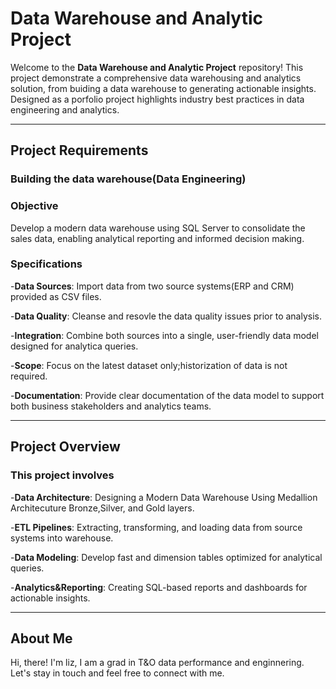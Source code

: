 # Data Warehouse and Analytic Project

Welcome to the **Data Warehouse and Analytic Project** repository!
This project demonstrate a comprehensive data warehousing and analytics solution, from buiding a data warehouse to generating actionable insights. Designed as a porfolio project highlights industry best practices in data engineering and analytics.

---

## Project Requirements

### Building the data warehouse(Data Engineering)

### Objective
Develop a modern data warehouse using SQL Server to consolidate the sales data, enabling analytical reporting and informed decision making.

### Specifications
-**Data Sources**: Import data from two source systems(ERP and CRM) provided as CSV files.

-**Data Quality**: Cleanse and resovle the data quality issues prior to analysis.

-**Integration**: Combine both sources into a single, user-friendly data model designed for analytica queries.

-**Scope**: Focus on the latest dataset only;historization of data is not required.

-**Documentation**: Provide clear documentation of the data model to support both business stakeholders and analytics teams.

---

## Project Overview

### This project involves

-**Data Architecture**: Designing a Modern Data Warehouse Using Medallion Architecuture Bronze,Silver, and Gold layers.

-**ETL Pipelines**: Extracting, transforming, and loading data from source systems into warehouse.

-**Data Modeling**: Develop fast and dimension tables optimized for analytical queries.

-**Analytics&Reporting**: Creating SQL-based reports and dashboards for actionable insights.



---
## About Me
Hi, there! I'm liz, I am a grad in T&O data performance and enginnering. Let's stay in touch and feel free to connect with me.
